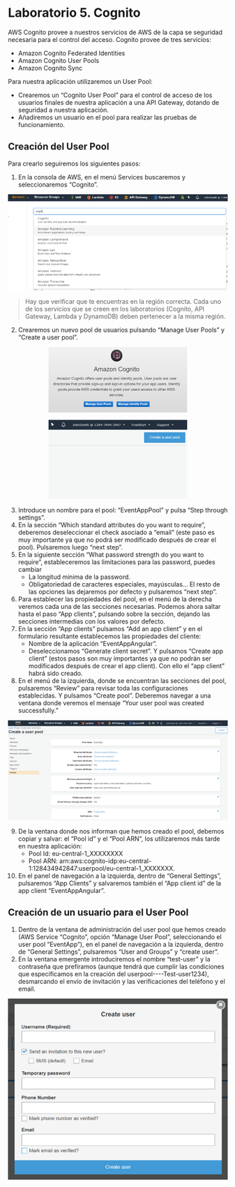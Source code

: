 # Laboratorio 5. Cognito
AWS Cognito provee a nuestros servicios de AWS de la capa se seguridad necesaria para el control del acceso. Cognito provee de tres servicios:
-	Amazon Cognito Federated Identities 
-	Amazon Cognito User Pools
-	Amazon Cognito Sync

Para nuestra aplicación utilizaremos un User Pool:
-	Crearemos un “Cognito User Pool” para el control de acceso de los usuarios finales de nuestra aplicación a una API Gateway, dotando de seguridad a nuestra aplicación.
-	Añadiremos un usuario en el pool para realizar las pruebas de funcionamiento.

## Creación del User Pool
Para crearlo seguiremos los siguientes pasos:
1.	En la consola de AWS, en el menú Services buscaremos y seleccionaremos “Cognito”.

<p align="center">
  <img src="resources/img_1.png">
</p>

> Hay que verificar que te encuentras en la región correcta. Cada uno de los servicios que se creen en los laboratorios (Cognito, API Gateway, Lambda y DynamoDB) deben pertenecer a la misma región.

2.	Crearemos un nuevo pool de usuarios pulsando “Manage User Pools” y “Create a user pool”.

<p align="center">
  <img src="resources/img_2.png">
</p>

<p align="center">
  <img src="resources/img_3.png">
</p>

3.	Introduce un nombre para el pool: “EventAppPool” y pulsa “Step through settings”.
4.	En la sección “Which standard attributes do you want to require”, deberemos deseleccionar el check asociado a “email” (este paso es muy importante ya que no podrá ser modificado después de crear el pool). Pulsaremos luego “next step”.
5.	En la siguiente sección “What password strength do you want to require”, estableceremos las limitaciones para las password, puedes cambiar
    *	La longitud mínima de la password.
    *	Obligatoriedad de caracteres especiales, mayúsculas...
El resto de las opciones las dejaremos por defecto y pulsaremos “next step”.
6.	Para establecer las propiedades del pool, en el menú de la derecha veremos cada una de las secciones necesarias. Podemos ahora saltar hasta el paso “App clients”, pulsando sobre la sección, dejando las secciones intermedias con los valores por defecto.
7.	En la sección “App clients” pulsamos “Add an app client” y en el formulario resultante establecemos las propiedades del cliente:
    *	Nombre de la aplicación “EventAppAngular”.
    *	Deseleccionamos “Generate client secret”.
Y pulsamos “Create app client” (estos pasos son muy importantes ya que no podrán ser modificados después de crear el app client). Con ello el “app client” habrá sido creado.
8.	En el menú de la izquierda, donde se encuentran las secciones del pool, pulsaremos “Review” para revisar toda las configuraciones establecidas. Y pulsamos “Create pool”. Deberemos navegar a una ventana donde veremos el mensaje “Your user pool was created successfully.”

<p align="center">
  <img src="resources/img_4.png">
</p>

9.	De la ventana donde nos informan que hemos creado el pool, debemos copiar y salvar: el “Pool id” y el “Pool ARN”, los utilizaremos más tarde en nuestra aplicación:
    * Pool Id: eu-central-1_XXXXXXXX
    * Pool ARN: arn:aws:cognito-idp:eu-central-1:128434942847:userpool/eu-central-1_XXXXXXX.
10.	En el panel de navegación a la izquierda, dentro de “General Settings”, pulsaremos “App Clients” y salvaremos también el “App client id” de la app client “EventAppAngular”.

## Creación de un usuario para el User Pool

1.	Dentro de la ventana de administración del user pool que hemos creado (AWS Service “Cognito”, opción “Manage User Pool”, seleccionando el user pool “EventApp”), en el panel de navegación a la izquierda, dentro de “General Settings”, pulsaremos “User and Groups” y “create user”.
2.	En la ventana emergente introduciremos el nombre “test-user” y la contraseña que prefiramos (aunque tendrá que cumplir las condiciones que especificamos en la creación del userpool----Test-user1234), desmarcando el envío de invitación y las verificaciones del teléfono y el email. 

<p align="center">
  <img src="resources/img_5.png">
</p>
